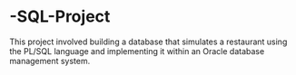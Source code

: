 # -SQL-Project
This project involved building a database that simulates a restaurant using the PL/SQL language and implementing it within an Oracle database management system. 
